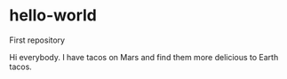 # hello-world
First repository

Hi everybody.
I have tacos on Mars and find them more delicious to Earth tacos.
